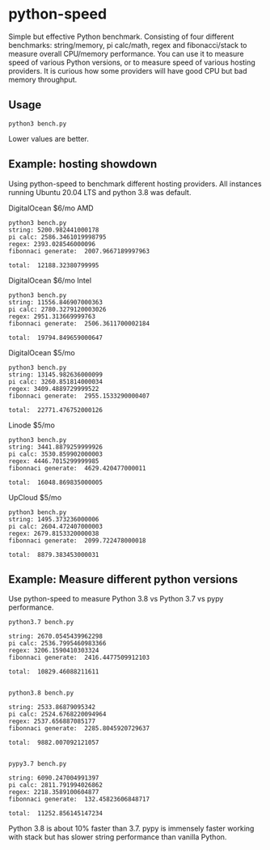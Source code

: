 # python-speed
Simple but effective Python benchmark. Consisting of four different benchmarks: string/memory, pi calc/math, regex and fibonacci/stack to measure overall CPU/memory performance. You can use it to measure speed of various Python versions, or to measure speed of various hosting providers. It is curious how some providers will have good CPU but bad memory throughput.

## Usage

```
python3 bench.py
```

Lower values are better.

## Example: hosting showdown


Using python-speed to benchmark different hosting providers. All instances running Ubuntu 20.04 LTS and python 3.8 was default. 

DigitalOcean $6/mo AMD
```
python3 bench.py 
string: 5200.982441000178
pi calc: 2586.3461019998795
regex: 2393.028546000096
fibonnaci generate:  2007.9667189997963

total:  12188.32380799995
```

DigitalOcean $6/mo Intel
```
python3 bench.py 
string: 11556.846907000363
pi calc: 2780.3279120003026
regex: 2951.313669999763
fibonnaci generate:  2506.3611700002184

total:  19794.849659000647
```

DigitalOcean $5/mo
```
python3 bench.py 
string: 13145.982636000099
pi calc: 3260.851814000034
regex: 3409.4889729999522
fibonnaci generate:  2955.1533290000407

total:  22771.476752000126
```


Linode $5/mo
```
python3 bench.py 
string: 3441.8879259999926
pi calc: 3530.859902000003
regex: 4446.7015299999985
fibonnaci generate:  4629.420477000011

total:  16048.869835000005
```

UpCloud $5/mo
```
python3 bench.py 
string: 1495.373236000006
pi calc: 2604.472407000003
regex: 2679.8153320000038
fibonnaci generate:  2099.722478000018

total:  8879.383453000031
```


## Example: Measure different python versions

Use python-speed to measure Python 3.8 vs Python 3.7 vs pypy performance.


```
python3.7 bench.py 

string: 2670.0545439962298
pi calc: 2536.7995460983366
regex: 3206.1590410303324
fibonnaci generate:  2416.4477509912103

total:  10829.46088211611


python3.8 bench.py 

string: 2533.86879095342
pi calc: 2524.6768220094964
regex: 2537.656887085177
fibonnaci generate:  2285.8045920729637

total:  9882.007092121057


pypy3.7 bench.py

string: 6090.247004991397
pi calc: 2811.791994026862
regex: 2218.3589100604877
fibonnaci generate:  132.45823606848717

total:  11252.856145147234

```

Python 3.8 is about 10% faster than 3.7. pypy is immensely faster working with stack but has slower string performance than vanilla Python.

